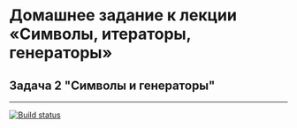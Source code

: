 # Домашнее задание к лекции «Символы, итераторы, генераторы»

## Задача 2 "Символы и генераторы"

---------------------

[![Build status](https://ci.appveyor.com/api/projects/status/6l1dosgyks2jgplq?svg=true)](https://ci.appveyor.com/project/deizee/ajs-symbols-iterators-generators-2)

